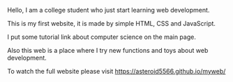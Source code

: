 

Hello, I am a college student who just start learning web development.

This is my first website, it is made by simple HTML, CSS and JavaScript.

I put some tutorial link about computer science on the main page. 

Also this web is a place where I try new functions and toys about web development. 

To watch the full website please visit https://asteroid5566.github.io/myweb/
